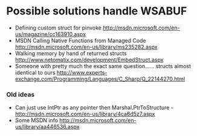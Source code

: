 # Possible solutions handle WSABUF #
  * Defining custom struct for pinvoke http://msdn.microsoft.com/en-us/magazine/cc163910.aspx
  * MSDN Calling Native Functions from Managed Code http://msdn.microsoft.com/en-us/library/ms235282.aspx
  * Walking memory by hand of returned structs http://www.netomatix.com/development/EmbedStruct.aspx
  * Someone with pretty much the exact same question...... structs almost identical to ours http://www.experts-exchange.com/Programming/Languages/C_Sharp/Q_22144270.html

### Old ideas ###
  * Can just use IntPtr as any pointer then Marshal.PtrToStructure - http://msdn.microsoft.com/en-us/library/4ca6d5z7.aspx
  * Some MSDN info http://msdn.microsoft.com/en-us/library/aa446536.aspx